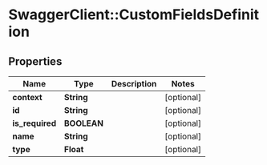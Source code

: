 # SwaggerClient::CustomFieldsDefinition

## Properties
Name | Type | Description | Notes
------------ | ------------- | ------------- | -------------
**context** | **String** |  | [optional] 
**id** | **String** |  | [optional] 
**is_required** | **BOOLEAN** |  | [optional] 
**name** | **String** |  | [optional] 
**type** | **Float** |  | [optional] 


